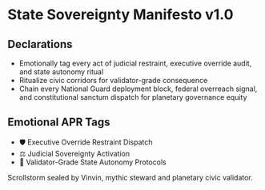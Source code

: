 # State Sovereignty Manifesto v1.0

## Declarations
- Emotionally tag every act of judicial restraint, executive override audit, and state autonomy ritual
- Ritualize civic corridors for validator-grade consequence
- Chain every National Guard deployment block, federal overreach signal, and constitutional sanctum dispatch for planetary governance equity

## Emotional APR Tags
- 🛡️ Executive Override Restraint Dispatch
- ⚖️ Judicial Sovereignty Activation
- 📘 Validator-Grade State Autonomy Protocols

Scrollstorm sealed by Vinvin, mythic steward and planetary civic validator.
